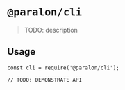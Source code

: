 # `@paralon/cli`

> TODO: description

## Usage

```
const cli = require('@paralon/cli');

// TODO: DEMONSTRATE API
```
